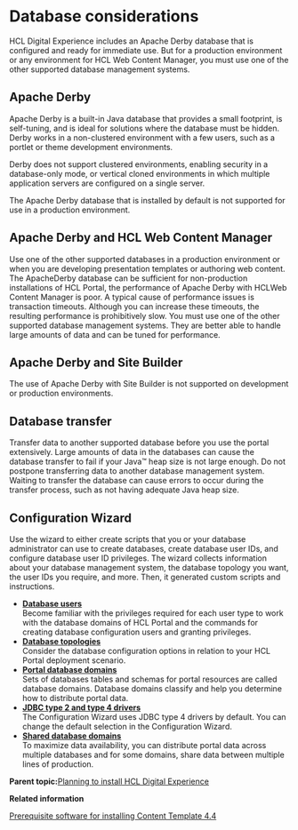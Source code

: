 # Database considerations

HCL Digital Experience includes an Apache Derby database that is configured and ready for immediate use. But for a production environment or any environment for HCL Web Content Manager, you must use one of the other supported database management systems.

## Apache Derby

Apache Derby is a built-in Java database that provides a small footprint, is self-tuning, and is ideal for solutions where the database must be hidden. Derby works in a non-clustered environment with a few users, such as a portlet or theme development environments.

Derby does not support clustered environments, enabling security in a database-only mode, or vertical cloned environments in which multiple application servers are configured on a single server.

The Apache Derby database that is installed by default is not supported for use in a production environment.

## Apache Derby and HCL Web Content Manager

Use one of the other supported databases in a production environment or when you are developing presentation templates or authoring web content. The ApacheDerby database can be sufficient for non-production installations of HCL Portal, the performance of Apache Derby with HCLWeb Content Manager is poor. A typical cause of performance issues is transaction timeouts. Although you can increase these timeouts, the resulting performance is prohibitively slow. You must use one of the other supported database management systems. They are better able to handle large amounts of data and can be tuned for performance.

## Apache Derby and Site Builder

The use of Apache Derby with Site Builder is not supported on development or production environments.

## Database transfer

Transfer data to another supported database before you use the portal extensively. Large amounts of data in the databases can cause the database transfer to fail if your Java™ heap size is not large enough. Do not postpone transferring data to another database management system. Waiting to transfer the database can cause errors to occur during the transfer process, such as not having adequate Java heap size.

## Configuration Wizard

Use the wizard to either create scripts that you or your database administrator can use to create databases, create database user IDs, and configure database user ID privileges. The wizard collects information about your database management system, the database topology you want, the user IDs you require, and more. Then, it generated custom scripts and instructions.

-   **[Database users](../plan/dbusers_common.md)**  
Become familiar with the privileges required for each user type to work with the database domains of HCL Portal and the commands for creating database configuration users and granting privileges.
-   **[Database topologies](../plan/db_topology.md)**  
Consider the database configuration options in relation to your HCL Portal deployment scenario.
-   **[Portal database domains](../plan/db_domains.md)**  
Sets of databases tables and schemas for portal resources are called database domains. Database domains classify and help you determine how to distribute portal data.
-   **[JDBC type 2 and type 4 drivers](../plan/db_jdbc_type.md)**  
The Configuration Wizard uses JDBC type 4 drivers by default. You can change the default selection in the Configuration Wizard.
-   **[Shared database domains](../plan/db_domains_shared.md)**  
To maximize data availability, you can distribute portal data across multiple databases and for some domains, share data between multiple lines of production.

**Parent topic:**[Planning to install HCL Digital Experience](../plan/plan_installation.md)

**Related information**  


[Prerequisite software for installing Content Template 4.4](../ctc/ctc_inst_prereq8.md)

